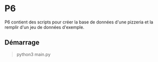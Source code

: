 # P6

P6 contient des scripts pour créer la base de données d'une pizzeria et la remplir d'un jeu de données d'exemple.

## Démarrage

> python3 main.py
